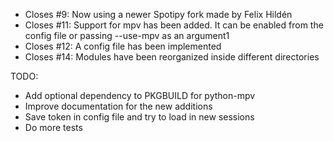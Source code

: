 * Closes #9: Now using a newer Spotipy fork made by Felix Hildén
* Closes #11: Support for mpv has been added. It can be enabled from the config file or passing --use-mpv as an argument1
* Closes #12: A config file has been implemented
* Closes #14: Modules have been reorganized inside different directories

TODO:
* Add optional dependency to PKGBUILD for python-mpv
* Improve documentation for the new additions
* Save token in config file and try to load in new sessions
* Do more tests
